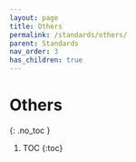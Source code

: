 ```yaml
---
layout: page
title: Others
permalink: /standards/others/
parent: Standards
nav_order: 3
has_children: true
---
```


# Others
{: .no_toc }

1. TOC
{:toc}
